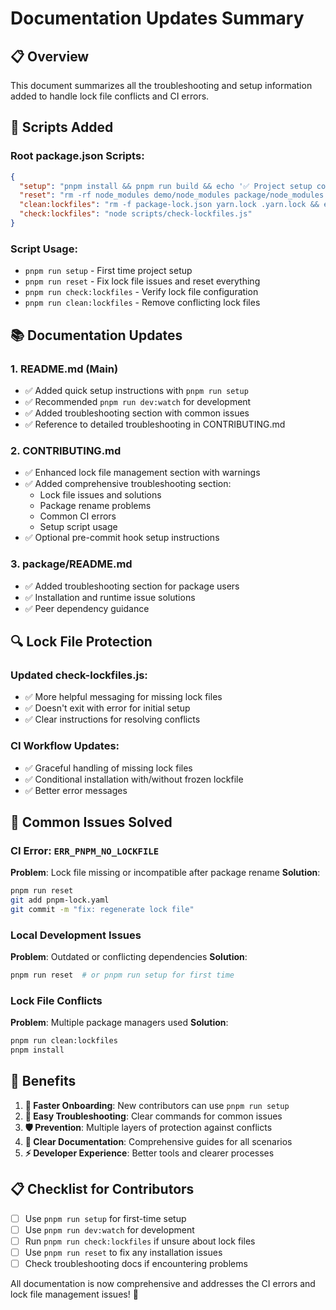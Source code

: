 # Documentation Updates Summary

## 📋 Overview

This document summarizes all the troubleshooting and setup information added to handle lock file conflicts and CI errors.

## 🔧 Scripts Added

### Root package.json Scripts:
```json
{
  "setup": "pnpm install && pnpm run build && echo '✅ Project setup complete!'",
  "reset": "rm -rf node_modules demo/node_modules package/node_modules pnpm-lock.yaml && pnpm install && echo '✅ Project reset complete!'",
  "clean:lockfiles": "rm -f package-lock.json yarn.lock .yarn.lock && echo '✅ Cleaned conflicting lock files. Run: pnpm install'",
  "check:lockfiles": "node scripts/check-lockfiles.js"
}
```

### Script Usage:
- `pnpm run setup` - First time project setup
- `pnpm run reset` - Fix lock file issues and reset everything
- `pnpm run check:lockfiles` - Verify lock file configuration
- `pnpm run clean:lockfiles` - Remove conflicting lock files

## 📚 Documentation Updates

### 1. README.md (Main)
- ✅ Added quick setup instructions with `pnpm run setup`
- ✅ Recommended `pnpm run dev:watch` for development
- ✅ Added troubleshooting section with common issues
- ✅ Reference to detailed troubleshooting in CONTRIBUTING.md

### 2. CONTRIBUTING.md
- ✅ Enhanced lock file management section with warnings
- ✅ Added comprehensive troubleshooting section:
  - Lock file issues and solutions
  - Package rename problems
  - Common CI errors
  - Setup script usage
- ✅ Optional pre-commit hook setup instructions

### 3. package/README.md
- ✅ Added troubleshooting section for package users
- ✅ Installation and runtime issue solutions
- ✅ Peer dependency guidance

## 🔍 Lock File Protection

### Updated check-lockfiles.js:
- ✅ More helpful messaging for missing lock files
- ✅ Doesn't exit with error for initial setup
- ✅ Clear instructions for resolving conflicts

### CI Workflow Updates:
- ✅ Graceful handling of missing lock files
- ✅ Conditional installation with/without frozen lockfile
- ✅ Better error messages

## 🚨 Common Issues Solved

### CI Error: `ERR_PNPM_NO_LOCKFILE`
**Problem**: Lock file missing or incompatible after package rename
**Solution**: 
```bash
pnpm run reset
git add pnpm-lock.yaml
git commit -m "fix: regenerate lock file"
```

### Local Development Issues
**Problem**: Outdated or conflicting dependencies
**Solution**:
```bash
pnpm run reset  # or pnpm run setup for first time
```

### Lock File Conflicts
**Problem**: Multiple package managers used
**Solution**:
```bash
pnpm run clean:lockfiles
pnpm install
```

## 🎯 Benefits

1. **🚀 Faster Onboarding**: New contributors can use `pnpm run setup`
2. **🔧 Easy Troubleshooting**: Clear commands for common issues
3. **🛡️ Prevention**: Multiple layers of protection against conflicts
4. **📖 Clear Documentation**: Comprehensive guides for all scenarios
5. **⚡ Developer Experience**: Better tools and clearer processes

## 📋 Checklist for Contributors

- [ ] Use `pnpm run setup` for first-time setup
- [ ] Use `pnpm run dev:watch` for development
- [ ] Run `pnpm run check:lockfiles` if unsure about lock files
- [ ] Use `pnpm run reset` to fix any installation issues
- [ ] Check troubleshooting docs if encountering problems

All documentation is now comprehensive and addresses the CI errors and lock file management issues! 🎉
